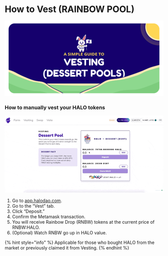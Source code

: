 # How to Vest \(RAINBOW POOL\)

![](../../../.gitbook/assets/artboard-1-copy-13-2x.png)

### How to manually vest your HALO tokens

![](../../../.gitbook/assets/cleanshot-2021-05-12-at-01.09.08.gif)

1. Go to [app.halodao.com](https://app.halodao.com).
2. Go to the “Vest” tab.
3. Click “Deposit.”
4. Confirm the Metamask transaction.
5. You will receive Rainbow Drop \(RNBW\) tokens at the current price of RNBW:HALO.
6. \(Optional\) Watch RNBW go up in HALO value.

{% hint style="info" %}
Applicable for those who bought HALO from the market or previously claimed it from Vesting.
{% endhint %}

### 

